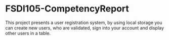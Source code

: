 # FSDI105-CompetencyReport
This project presents a user registration system, by using local storage you can create new users, who are validated, sign into your account and display other users in a table.
